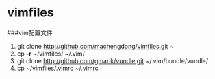 vimfiles
========

###vim配置文件     
1. git clone http://github.com/machengdong/vimfiles.git ~   
2. cp **-r** ~/vimfiles/ ~/.vim/    
3. git clone http://github.com/gmarik/vundle.git ~/.vim/bundle/vundle/    
4. cp ~/vimfiles/.vimrc ~/.vimrc   
